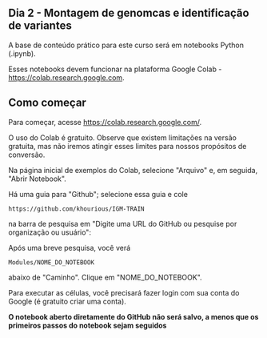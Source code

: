 ## Dia 2 - Montagem de genomcas e identificação de variantes

A base de conteúdo prático para este curso será em notebooks Python (.ipynb).

Esses notebooks devem funcionar na plataforma Google Colab - https://colab.research.google.com.

## Como começar
Para começar, acesse https://colab.research.google.com/.

O uso do Colab é gratuito. Observe que existem limitações na versão gratuita, mas não iremos atingir esses limites para nossos propósitos de conversão.

Na página inicial de exemplos do Colab, selecione "Arquivo" e, em seguida, "Abrir Notebook".

Há uma guia para "Github"; selecione essa guia e cole 
```
https://github.com/khourious/IGM-TRAIN
```
na barra de pesquisa em "Digite uma URL do GitHub ou pesquise por organização ou usuário":

Após uma breve pesquisa, você verá
```
Modules/NOME_DO_NOTEBOOK
```
abaixo de "Caminho". Clique em "NOME_DO_NOTEBOOK".

Para executar as células, você precisará fazer login com sua conta do Google (é gratuito criar uma conta).

**O notebook aberto diretamente do GitHub não será salvo, a menos que os primeiros passos do notebook sejam seguidos**

